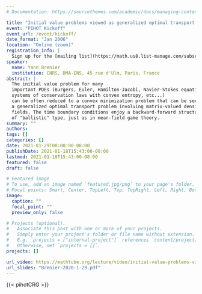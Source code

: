 ```yaml
---
# Documentation: https://sourcethemes.com/academic/docs/managing-content/

title: "Initial value problems viewed as generalized optimal transport problems with matrix-valued density fields"
event: "PIHOT Kickoff"
event_url: /event/kickoff/
date_format: "Jan 2006"
location: "Online (zoom)"
registration_info: |
  Sign up for the [mailing list](https://math.us8.list-manage.com/subscribe/post?u=c9cc3beec9fa57d7299ac161c&id=845fe9abdc) to receive the connection details
speaker:
  name: Yann Brenier
  institution: CNRS, DMA-ENS, 45 rue d'Ulm, Paris, France
abstract: |
  The initial value problem for many
  important PDEs (Burgers, Euler, Hamilton-Jacobi, Navier-Stokes equations,
  systems of conservation laws with convex entropy, etc...)
  can be often reduced to a convex minimization problem that can be seen as
  a generalized optimal transport problem involving matrix-valued density
  fields. The time boundary conditions enjoy a backward-forward structure
  of "ballistic" type, just as in mean-field game theory.
summary: ""
authors: 
tags: []
categories: []
date: 2021-01-29T08:00:00-08:00
publishDate: 2021-01-18T15:43:00-08:00
lastmod: 2021-01-18T15:43:00-08:00
featured: false
draft: false

# Featured image
# To use, add an image named `featured.jpg/png` to your page's folder.
# Focal points: Smart, Center, TopLeft, Top, TopRight, Left, Right, BottomLeft, Bottom, BottomRight.
image:
  caption: ""
  focal_point: ""
  preview_only: false

# Projects (optional).
#   Associate this post with one or more of your projects.
#   Simply enter your project's folder or file name without extension.
#   E.g. `projects = ["internal-project"]` references `content/project/deep-learning/index.md`.
#   Otherwise, set `projects = []`.
projects: []

url_video: https://mathtube.org/lecture/video/initial-value-problems-viewed-generalized-optimal-transport-problems-matrix-valued
url_slides: "Brenier-2020-1-29.pdf"
---
```

{{< pihotCRG >}}
